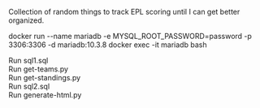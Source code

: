 Collection of random things to track EPL scoring until I can get better organized.

docker run --name mariadb -e MYSQL_ROOT_PASSWORD=password -p 3306:3306 -d mariadb:10.3.8
docker exec -it mariadb bash

Run sql1.sql  
Run get-teams.py  
Run get-standings.py  
Run sql2.sql  
Run generate-html.py  